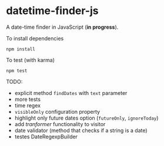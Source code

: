 # datetime-finder-js
A date-time finder in JavaScript (**in progress**).

To install dependencies
```
npm install
```
To test (with karma)
```
npm test
```

TODO:
- explicit method `findDates` with `text` parameter
- more tests
- time regex
- `visibleOnly` configuration property
- highlight only future dates option (`futureOnly`, `ignoreToday`)
- add *tranformer* functionality to visitor
- date validator (method that checks if a string is a date)
- testes DateRegexpBuilder
